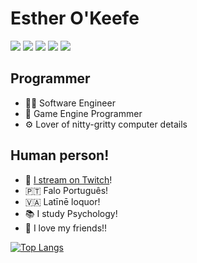 # Esther O'Keefe

![](https://img.shields.io/badge/-Ada-02f88c)
![](https://img.shields.io/badge/-D-ba595e) 
![](https://img.shields.io/badge/-C%2B%2B-f34b7d)
![](https://img.shields.io/badge/-C-555555)
![](https://img.shields.io/badge/-Vulkan-AA2222)

## Programmer

 * 🙋‍♀️ Software Engineer
 * 👾 Game Engine Programmer
 * ⚙️ Lover of nitty-gritty computer details

## Human person!

 * 🎥 [I stream on Twitch](https://twitch.tv/esthermations)!
 * 🇵🇹 Falo Português!
 * 🇻🇦 Latīnē loquor!
 * 📚 I study Psychology!
 * 💝 I love my friends!!

[![Top Langs](https://github-readme-stats.vercel.app/api/top-langs/?username=esthermations&layout=compact)](https://github.com/anuraghazra/github-readme-stats)

